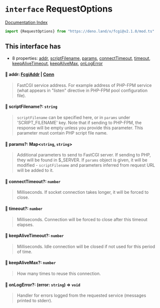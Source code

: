 # `interface` RequestOptions

[Documentation Index](../README.md)

```ts
import {RequestOptions} from "https://deno.land/x/fcgi@v2.1.0/mod.ts"
```

## This interface has

- 8 properties:
[addr](#-addr-fcgiaddr--conn),
[scriptFilename](#-scriptfilename-string),
[params](#-params-mapstring-string),
[connectTimeout](#-connecttimeout-number),
[timeout](#-timeout-number),
[keepAliveTimeout](#-keepalivetimeout-number),
[keepAliveMax](#-keepalivemax-number),
[onLogError](#-onlogerror-error-string--void)


#### 📄 addr: [FcgiAddr](../type.FcgiAddr/README.md) | [Conn](../interface.Conn/README.md)

> FastCGI service address. For example address of PHP-FPM service (what appears in "listen" directive in PHP-FPM pool configuration file).



#### 📄 scriptFilename?: `string`

> `scriptFilename` can be specified here, or in `params` under 'SCRIPT_FILENAME' key. Note that if sending to PHP-FPM, the response will be empty unless you provide this parameter. This parameter must contain PHP script file name.



#### 📄 params?: Map\<`string`, `string`>

> Additional parameters to send to FastCGI server. If sending to PHP, they will be found in $_SERVER. If `params` object is given, it will be modified - `scriptFilename` and parameters inferred from request URL will be added to it.



#### 📄 connectTimeout?: `number`

> Milliseconds. If socket connection takes longer, it will be forced to close.



#### 📄 timeout?: `number`

> Milliseconds. Connection will be forced to close after this timeout elapses.



#### 📄 keepAliveTimeout?: `number`

> Milliseconds. Idle connection will be closed if not used for this period of time.



#### 📄 keepAliveMax?: `number`

> How many times to reuse this connection.



#### 📄 onLogError?: (error: `string`) => `void`

> Handler for errors logged from the requested service (messages printed to stderr).



